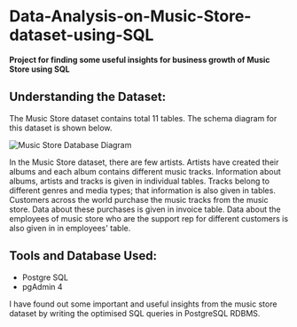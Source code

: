 # Data-Analysis-on-Music-Store-dataset-using-SQL
**Project for finding some useful insights for business growth of Music Store using SQL**

## Understanding the Dataset:
The Music Store dataset contains total 11 tables. The schema diagram for this dataset is shown below.

![Music Store Database Diagram](https://user-images.githubusercontent.com/120332097/229481375-67157a81-233e-45fa-9373-80a0c432ffcc.png 'Music Store Database Diagram')

In the Music Store dataset, there are few artists. Artists have created their albums and each album contains different music tracks.
Information about albums, artists and tracks is given in individual tables. Tracks belong to different genres and media types; that information is also given in tables.
Customers across the world purchase the music tracks from the music store. Data about these purchases is given in invoice table. Data about the employees of music store who are the support rep for different customers is also given in in employees' table.

## Tools and Database Used:
- Postgre SQL
- pgAdmin 4

I have found out some important and useful insights from the music store dataset by writing the optimised SQL queries in PostgreSQL RDBMS.

